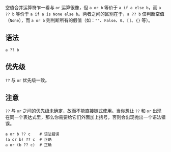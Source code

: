 空值合并运算符乍一看与 `or` 运算很像，但 `a or b` 等价于 `a if a else b`，而 `a ?? b` 等价于 `a if a is None else b`。两者之间的区别在于，`a ?? b` 仅判断空值（`None`），而 `a or b` 则判断所有的假值（如：`""`、`False`、`0`、`[]`、`{}` 等）。

## 语法

```
a ?? b
```

## 优先级

`??` 与 `or` 优先级一致。

## 注意

`??` 与 `or` 之间的优先级未确定，故而不能直接链式使用。当你想让 `??` 和 `or` 出现在同一个表达式里，那么你需要给它们外面加上括号，否则会出现抛出一个语法错误。

```
a or b ?? c    # 语法错误
(a or b) ?? c  # 正确
a or (b ?? c)  # 正确
```
